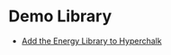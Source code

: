 # Demo Library

- [Add the Energy Library to Hyperchalk](https://hyperchalk.edutec.science/add-library#https%3A%2F%2Fhyperchalk.github.io%2Fectel%2Fenergy.min.excalidrawlib)
